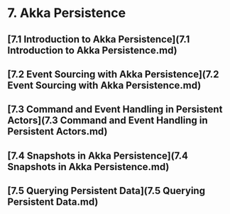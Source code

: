# 7. Akka Persistence
## [7.1 Introduction to Akka Persistence](7.1 Introduction to Akka Persistence.md)
## [7.2 Event Sourcing with Akka Persistence](7.2 Event Sourcing with Akka Persistence.md)
## [7.3 Command and Event Handling in Persistent Actors](7.3 Command and Event Handling in Persistent Actors.md)
## [7.4 Snapshots in Akka Persistence](7.4 Snapshots in Akka Persistence.md)
## [7.5 Querying Persistent Data](7.5 Querying Persistent Data.md)
